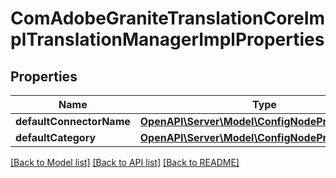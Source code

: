 # ComAdobeGraniteTranslationCoreImplTranslationManagerImplProperties

## Properties
Name | Type | Description | Notes
------------ | ------------- | ------------- | -------------
**defaultConnectorName** | [**OpenAPI\Server\Model\ConfigNodePropertyString**](ConfigNodePropertyString.md) |  | [optional] 
**defaultCategory** | [**OpenAPI\Server\Model\ConfigNodePropertyString**](ConfigNodePropertyString.md) |  | [optional] 

[[Back to Model list]](../README.md#documentation-for-models) [[Back to API list]](../README.md#documentation-for-api-endpoints) [[Back to README]](../README.md)


